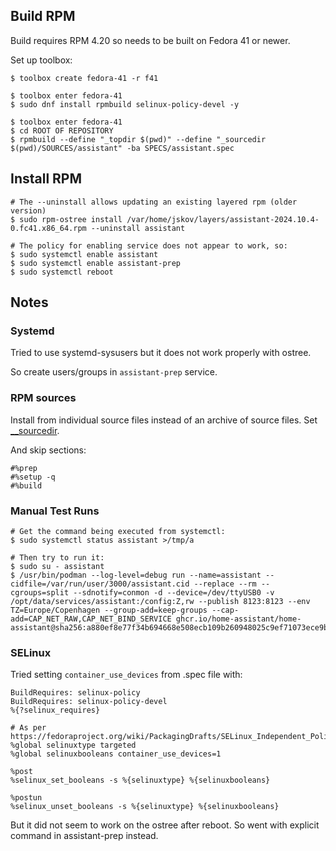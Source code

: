 ## Build RPM

Build requires RPM 4.20 so needs to be built on Fedora 41 or newer.

Set up toolbox:

```console
$ toolbox create fedora-41 -r f41

$ toolbox enter fedora-41
$ sudo dnf install rpmbuild selinux-policy-devel -y
```

```console
$ toolbox enter fedora-41
$ cd ROOT OF REPOSITORY
$ rpmbuild --define "_topdir $(pwd)" --define "_sourcedir $(pwd)/SOURCES/assistant" -ba SPECS/assistant.spec
```

## Install RPM

```console
# The --uninstall allows updating an existing layered rpm (older version)
$ sudo rpm-ostree install /var/home/jskov/layers/assistant-2024.10.4-0.fc41.x86_64.rpm --uninstall assistant

# The policy for enabling service does not appear to work, so:
$ sudo systemctl enable assistant
$ sudo systemctl enable assistant-prep
$ sudo systemctl reboot
```


## Notes

### Systemd

Tried to use systemd-sysusers but it does not work properly with ostree.

So create users/groups in `assistant-prep` service.

### RPM sources

Install from individual source files instead of an archive of source files. Set [__sourcedir](https://serverfault.com/questions/311440/build-rpm-using-source-directory-not-tarball).

And skip sections:

```text
#%prep
#%setup -q
#%build
```

### Manual Test Runs


```console
# Get the command being executed from systemctl:
$ sudo systemctl status assistant >/tmp/a

# Then try to run it:
$ sudo su - assistant
$ /usr/bin/podman --log-level=debug run --name=assistant --cidfile=/var/run/user/3000/assistant.cid --replace --rm --cgroups=split --sdnotify=conmon -d --device=/dev/ttyUSB0 -v /opt/data/services/assistant:/config:Z,rw --publish 8123:8123 --env TZ=Europe/Copenhagen --group-add=keep-groups --cap-add=CAP_NET_RAW,CAP_NET_BIND_SERVICE ghcr.io/home-assistant/home-assistant@sha256:a880ef8e77f34b694668e508ecb109b260948025c9ef71073ece9bc809155347
```

### SELinux

Tried setting `container_use_devices` from .spec file with:

```spec
BuildRequires: selinux-policy
BuildRequires: selinux-policy-devel
%{?selinux_requires}

# As per https://fedoraproject.org/wiki/PackagingDrafts/SELinux_Independent_Policy#Setting_Booleans_During_an_Product_Policy_Installation
%global selinuxtype targeted
%global selinuxbooleans container_use_devices=1

%post
%selinux_set_booleans -s %{selinuxtype} %{selinuxbooleans}

%postun
%selinux_unset_booleans -s %{selinuxtype} %{selinuxbooleans}
```

But it did not seem to work on the ostree after reboot.
So went with explicit command in assistant-prep instead.

